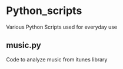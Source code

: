# Python_scripts
Various Python Scripts used for everyday use 


## music.py
Code to analyze music from itunes library
